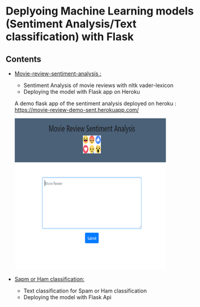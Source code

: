 # Deplyoing Machine Learning models (Sentiment Analysis/Text classification) with Flask

## Contents

- [Movie-review-sentiment-analysis :](https://github.com/abyanjan/ML-Flask/tree/master/Falsk-web-app) 
    - Sentiment Analysis of movie reviews with nltk vader-lexicon 
    - Deploying the model with Flask app on Heroku

    A demo flask app of the sentiment analysis deployed on heroku :
    https://movie-review-demo-sent.herokuapp.com/

  <img src= "https://github.com/abyanjan/ML-Flask/blob/master/Falsk-web-app/img.png" width=400 height=400>
  
 - [Sapm or Ham classification:](https://github.com/abyanjan/ML-Flask/tree/master/Flask-API)
    - Text classification for Spam or Ham classification
    - Deploying the model with Flask Api
